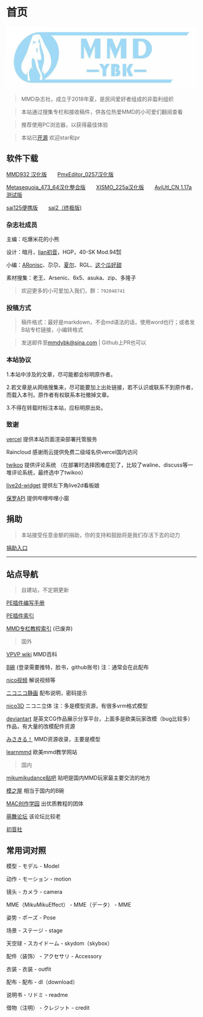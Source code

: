 # 首页

![](./image/banner.png)

> MMD杂志社，成立于2018年夏，是民间爱好者组成的非盈利组织

> 本站通过搜集专栏和接收稿件，供各位热爱MMD的小可爱们翻阅查看

> 推荐使用PC浏览器，以获得最佳体验

> 本站已[开源](https://github.com/Asterecho/MMDYBK) 欢迎star和pr

## 软件下载

[MMD932 汉化版](https://softbank.lanzoux.com/i30xakyunuh)  [PmxEditor_0257汉化版](https://softbank.lanzoux.com/iP3B6kyupaj)

[Metasequoia_473_64汉化整合版](https://softbank.lanzoux.com/i88oIkywuta)  [XISMO_225a汉化版](https://softbank.lanzoux.com/if4Ixkz5rpc)  [AviUtl_CN 1.17a测试版](https://softbank.lanzoux.com/igtSrl4d8cd)

[sai125便携版](https://ifwz.lanzoux.com/ipG1lkl4ydc)  [sai2（终极版)](https://ifwz.lanzoux.com/izXpnkl4pfa)


### 杂志社成员

主编：吃爆米花的小熊

设计：暗月，[lian初音](https://space.bilibili.com/634261)，HGP，40-SK Mod.94㍿

小编：[ARonisc](https://space.bilibili.com/456224370)、尕尕、[夏尔](https://space.bilibili.com/32262020)、RGL、[这个瓜好甜](https://space.bilibili.com/8720154)

素材搜集：老王、Arsenic、6x5、asuka、zip、多隆子

> 欢迎更多的小可爱加入我们，群：`792048741`

### 投稿方式

> 稿件格式：最好是markdown，不会md语法的话，使用word也行；或者发B站专栏链接，小编转格式

> 发送邮件至[mmdybk@sina.com](mailto:mmdybk@sina.com) | Github上PR也可以

### 本站协议

1.本站中涉及的文章，尽可能都会标明原作者。

2.若文章是从网络搜集来，尽可能要加上出处链接，若不认识或联系不到原作者，而载入本刊，原作者有权联系本社撤掉文章。

3.不得在转载时标注本站，应标明原出处。

### 致谢

[vercel](https://vercel.com/) 提供本站页面渲染部署托管服务

Raincloud 感谢雨云提供免费二级域名供vercel国内访问

[twikoo](https://twikoo.js.org/) 提供评论系统 （在部署时选择困难症犯了，比较了waline、discuss等一堆评论系统，最终选中了twikoo）

[live2d-widget](https://github.com/stevenjoezhang/live2d-widget) 提供左下角live2d看板娘

[保罗API](https://api.paugram.com/) 提供哔哩哔哩小窗

## 捐助

> 本站接受任意金额的捐助，你的支持和鼓励将是我们存活下去的动力

[捐助入口](./donate)

---

## 站点导航

> 自建站，不定期更新

[PE插件编写手册](https://toolkit.gitee.io/peplugin_doc)

[PE插件索引](https://mmdybk.gitee.io/peplugin/)

[MMD专栏教程索引](https://mmdybk.gitee.io/zhuanlan/) (已废弃)

> 国外

[VPVP wiki](https://w.atwiki.jp/vpvpwiki/) MMD百科

[B碗](https://bowlroll.net/) (登录需要推特，脸书，github账号) 注：通常会在此配布

[nico视频](https://www.nicovideo.jp/) 解说视频等

[ニコニコ静画](https://seiga.nicovideo.jp/) 配布说明，密码提示

[nico3D](https://3d.nicovideo.jp/) ニコニ立体 注：多是模型资源，有很多vrm格式模型

[deviantart](https://www.deviantart.com/) 是英文CG作品展示分享平台，上面多是欧美玩家改模（bug比较多）作品，有大量的改模配件资源

[みさきる！](https://3d-arts.misanyan.com/) MMD资源收录，主要是模型

[learnmmd](https://learnmmd.com/) 欧美mmd教学网站

> 国内

[mikumikudance贴吧](http://tieba.baidu.com/f?kw=mikumikudance) 贴吧是国内MMD玩家最主要交流的地方

[模之屋](https://www.aplaybox.com/) 相当于国内的B碗

[MAC创作学园](https://space.bilibili.com/18316420) 出优质教程的团体

[萌舞论坛](http://moe5.net/) 该论坛比较老

[初音社](https://www.mikuclub.org/mmd)


## 常用词对照

模型 - モデル - Model

动作 - モーション - motion

镜头 - カメラ - camera

MME（MikuMikuEffect） - MME（データ） - MME

姿势 - ポーズ - Pose

场景 - ステージ - stage

天空球 - スカイドーム - skydom（skybox）

配件（装饰） - アクセサリ - Accessory 

衣装 - 衣装 - outfit

配布 - 配布 - dl（download）

说明书 - リドミ - readme

借物（注明） - クレジット - credit 